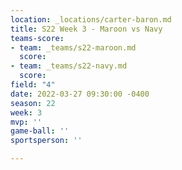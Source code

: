 ```yaml
---
location: _locations/carter-baron.md
title: S22 Week 3 - Maroon vs Navy
teams-score:
- team: _teams/s22-maroon.md
  score: 
- team: _teams/s22-navy.md
  score: 
field: "4"
date: 2022-03-27 09:30:00 -0400
season: 22
week: 3
mvp: ''
game-ball: ''
sportsperson: ''

---
```

